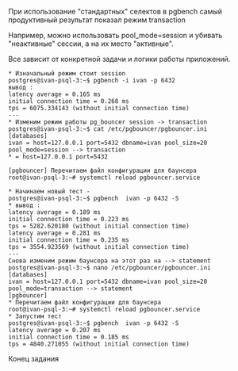 При использование "стандартных" селектов в pgbench самый продуктивный результат показал режим transaction

Например, можно использовать pool_mode=session и убивать "неактивные" сессии, а на их место "активные".

Все зависит от конкретной задачи и логики работы приложений. 
```
* Изначальный режим стоит session
postgres@ivan-psql-3:~$ pgbench -i ivan -p 6432
вывод :
latency average = 0.165 ms
initial connection time = 0.268 ms
tps = 6075.334143 (without initial connection time)
---
* Изменим режим работы pg_bouncer session -> transaction 
postgres@ivan-psql-3:~$ cat /etc/pgbouncer/pgbouncer.ini 
[databases]
ivan = host=127.0.0.1 port=5432 dbname=ivan pool_size=20 pool_mode=session --> transaction
* = host=127.0.0.1 port=5432

[pgbouncer] Перечитаем файл конфигурации для баунсера
root@ivan-psql-3:~# systemctl reload pgbouncer.service

* Начинаем новый тест -
postgres@ivan-psql-3:~$ pgbench  ivan -p 6432 -S
* вывод : 
latency average = 0.189 ms
initial connection time = 0.223 ms
tps = 5282.620180 (without initial connection time)
latency average = 0.281 ms
initial connection time = 0.235 ms
tps = 3554.923569 (without initial connection time)
---
Снова изменим режим баунсера на этот раз на --> statement
postgres@ivan-psql-3:~$ nano /etc/pgbouncer/pgbouncer.ini 
[databases]
ivan = host=127.0.0.1 port=5432 dbname=ivan pool_size=20 pool_mode=transaction --> statement
[pgbouncer]
* Перечитаем файл конфигурации для баунсера 
root@ivan-psql-3:~# systemctl reload pgbouncer.service
* Запустим тест
postgres@ivan-psql-3:~$ pgbench  ivan -p 6432 -S
latency average = 0.207 ms
initial connection time = 0.185 ms
tps = 4840.271055 (without initial connection time)
```
Конец задания
